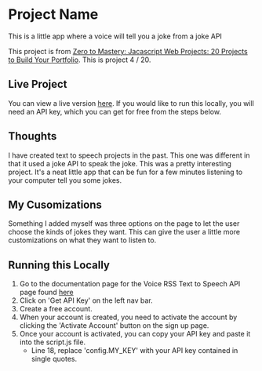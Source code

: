 # Project Name

This is a little app where a voice will tell you a joke from a joke API

This project is from [Zero to Mastery: Jacascript Web Projects: 20 Projects to Build Your Portfolio](https://academy.zerotomastery.io/p/javascript-projects).
This is project 4 / 20.

## Live Project

You can view a live version [here](https://russ-joke-machine.netlify.app/). If you would like to run this locally, you will need an API key, which you can get for free from the steps below.

## Thoughts

I have created text to speech projects in the past. This one was different in that it used a joke API to speak the joke. This was a pretty interesting project. It's a neat little app that can be fun for a few minutes listening to your computer tell you some jokes.

## My Cusomizations

Something I added myself was three options on the page to let the user choose the kinds of jokes they want. This can give the user a little more customizations on what they want to listen to.

## Running this Locally

1. Go to the documentation page for the Voice RSS Text to Speech API page found [here](http://www.voicerss.org/tts/default.aspx)
2. Click on 'Get API Key' on the left nav bar.
3. Create a free account.
4. When your account is created, you need to activate the account by clicking the 'Activate Account' button on the sign up page.
5. Once your account is activated, you can copy your API key and paste it into the script.js file.
   - Line 18, replace 'config.MY_KEY' with your API key contained in single quotes.
